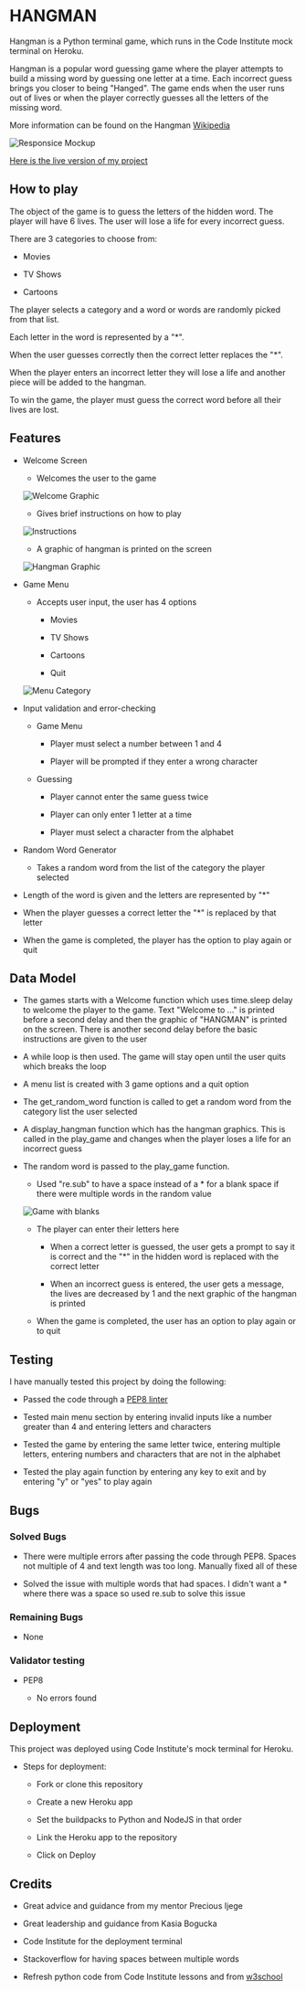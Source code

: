 # HANGMAN

Hangman is a Python terminal game, which runs in the Code Institute mock terminal on Heroku.

Hangman is a popular word guessing game where the player attempts to build a missing word by guessing one letter at a time. Each incorrect guess brings you closer to being "Hanged".  The game ends when the user runs out of lives or when the player correctly guesses all the letters of the missing word.

More information can be found on the Hangman [Wikipedia](https://en.wikipedia.org/wiki/Hangman_(game))

![Responsice Mockup](https://github.com/colmhaugh/hangman-game/blob/main/images/am_i_responsive.JPG)

[Here is the live version of my project](https://hangman-cip3.herokuapp.com/)

## How to play

The object of the game is to guess the letters of the hidden word.  The player will have 6 lives.  The user will lose a life for every incorrect guess.

There are 3 categories to choose from:

* Movies

* TV Shows

* Cartoons

The player selects a category and a word or words are randomly picked from that list.

Each letter in the word is represented by a "*".

When the user guesses correctly then the correct letter replaces the "*".

When the player enters an incorrect letter they will lose a life and another piece will be added to the hangman.

To win the game, the player must guess the correct word before all their lives are lost.

## Features

* Welcome Screen

    * Welcomes the user to the game

    ![Welcome Graphic](https://github.com/colmhaugh/hangman-game/blob/main/images/Welcome_Graphic.JPG)

    * Gives brief instructions on how to play

    ![Instructions](https://github.com/colmhaugh/hangman-game/blob/main/images/Instructions.JPG)

    * A graphic of hangman is printed on the screen

    ![Hangman Graphic](https://github.com/colmhaugh/hangman-game/blob/main/images/Choice_with_hangman.JPG)

* Game Menu    

    * Accepts user input, the user has 4 options

        * Movies

        * TV Shows

        * Cartoons

        * Quit
    
    ![Menu Category](https://github.com/colmhaugh/hangman-game/blob/main/images/Menu_Category.JPG)

* Input validation and error-checking

    * Game Menu

        * Player must select a number between 1 and 4 

        * Player will be prompted if they enter a wrong character
    
    * Guessing

        * Player cannot enter the same guess twice

        * Player can only enter 1 letter at a time

        * Player must select a character from the alphabet

* Random Word Generator

    * Takes a random word from the list of the category the player selected

* Length of the word is given and the letters are represented by "*"

* When the player guesses a correct letter the "*" is replaced by that letter

* When the game is completed, the player has the option to play again or quit

## Data Model

* The games starts with a Welcome function which uses time.sleep delay to welcome the player to the game.  Text "Welcome to ..." is printed before a second delay and then the graphic of "HANGMAN" is printed on the screen.  There is another second delay before the basic instructions are given to the user

* A while loop is then used.  The game will stay open until the user quits which breaks the loop

* A menu list is created with 3 game options and a quit option

* The get_random_word function is called to get a random word from the category list the user selected

* A display_hangman function which has the hangman graphics.  This is called in the play_game and changes when the player loses a life for an incorrect guess

* The random word is passed to the play_game function.  

    * Used "re.sub" to have a space instead of a * for a blank space if there were multiple words in the random value

    ![Game with blanks](https://github.com/colmhaugh/hangman-game/blob/main/images/Game_with_blank.JPG)

    * The player can enter their letters here 

        * When a correct letter is guessed, the user gets a prompt to say it is correct and the "*" in the hidden word is replaced with the correct letter

        * When an incorrect guess is entered, the user gets a message, the lives are decreased by 1 and the next graphic of the hangman is printed

    * When the game is completed, the user has an option to play again or to quit

## Testing

I have manually tested this project by doing the following:

   * Passed the code through a [PEP8 linter](http://pep8online.com/)

   * Tested main menu section by entering invalid inputs like a number greater than 4 and entering letters and characters

   * Tested the game by entering the same letter twice, entering multiple letters, entering numbers and characters that are not in the alphabet

   * Tested the play again function by entering any key to exit and by entering "y" or "yes" to play again

## Bugs

### Solved Bugs

* There were multiple errors after passing the code through PEP8.  Spaces not multiple of 4 and text length was too long.  Manually fixed all of these

* Solved the issue with multiple words that had spaces.  I didn't want a * where there was a space so used re.sub to solve this issue

### Remaining Bugs

* None

### Validator testing

* PEP8

    * No errors found

## Deployment

This project was deployed using Code Institute's mock terminal for Heroku.

   * Steps for deployment:

       * Fork or clone this repository

       * Create a new Heroku app

       * Set the buildpacks to Python and NodeJS in that order

       * Link the Heroku app to the repository

       * Click on Deploy

## Credits

* Great advice and guidance from my mentor Precious Ijege

* Great leadership and guidance from Kasia Bogucka

* Code Institute for the deployment terminal

* Stackoverflow for having spaces between multiple words

* Refresh python code from Code Institute lessons and from [w3school](https://www.w3schools.com)



